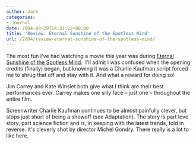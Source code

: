 ```yaml
---
author: Jack
categories:
- Journal
date: 2004-09-29T14:31:22+00:00
title: 'Review: Eternal Sunshine of the Spotless Mind'
url: /2004/review-eternal-sunshine-of-the-spotless-mind/
---
```


The most fun I've had watching a movie this year was during [Eternal Sunshine of the Spotless Mind][1].&nbsp; I'll admit I was confused when the opening credits (finally) began, but knowing it was a Charlie Kaufman script forced me to shrug that off and stay with it. And what a reward for doing so!

Jim Carrey and Kate Winslet both give what I think are their best performances ever. Carrey makes one silly face &#8211; just one &#8211; throughout the entire film.

Screenwriter Charlie Kaufman continues to be almost painfully clever, but stops just short of being a showoff (see Adaptation). The story is part love story, part science fiction and is, in keeping with the latest trends, told in reverse. It's cleverly shot by director Michel Gondry. There really is a lot to like here.

 [1]: http://www.rottentomatoes.com/m/eternal_sunshine_of_the_spotless_mind/